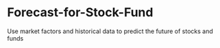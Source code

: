 # Forecast-for-Stock-Fund
Use market factors and historical data to predict the future of stocks and funds
